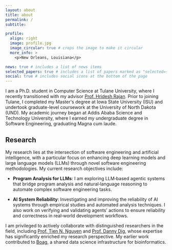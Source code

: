 ```yaml
---
layout: about
title: about
permalink: /
subtitle: 

profile:
  align: right
  image: profile.jpg
  image_circular: true # crops the image to make it circular
  more_info: >
    <p>New Orleans, Louisiana</p>

news: true # includes a list of news items
selected_papers: true # includes a list of papers marked as "selected={true}"
social: true # includes social icons at the bottom of the page
---
```


I am a Ph.D. student in Computer Science at Tulane University, where I recently transitioned with my advisor [Prof. Hridesh Rajan](https://www.cs.iastate.edu/hridesh). Prior to joining Tulane, I completed my Master's degree at Iowa State University (ISU) and undertook graduate-level coursework at the University of North Dakota (UND). My academic journey began at Addis Ababa Science and Technology University, where I earned my undergraduate degree in Software Engineering, graduating Magna cum laude.

Research
------
My research lies at the intersection of software engineering and artificial intelligence, with a particular focus on enhancing deep learning models and large language models (LLMs) through novel software engineering methodologies. My current research objectives include:

* **Program Analysis for LLMs**: I am exploring LLM‑based agentic systems that bridge program analysis and natural‑language reasoning to automate complex software engineering tasks. 

* **AI System Reliability**: Investigating and improving the reliability of AI systems through empirical studies and automated analysis techniques. I also work on verifying and validating agents’ actions to ensure reliability and correctness in real‑world development workflows.

I am privileged to actively collaborate with distinguished researchers in the field, including [Prof. Tien N. Nguyen](https://nguyentien.cs.uiuc.edu/) and [Prof. Danny Dig](https://danny.cs.colorado.edu/), whose expertise has significantly enriched my research perspective. My earlier work contributed to [Boag](http://boa.cs.iastate.edu/boag/index.php), a shared data science infrastructure for bioinformatics. 